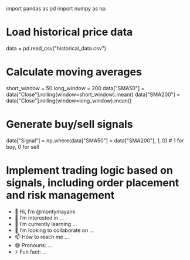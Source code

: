 import pandas as pd
import numpy as np

# Load historical price data
data = pd.read_csv("historical_data.csv")

# Calculate moving averages
short_window = 50
long_window = 200
data["SMA50"] = data["Close"].rolling(window=short_window).mean()
data["SMA200"] = data["Close"].rolling(window=long_window).mean()

# Generate buy/sell signals
data["Signal"] = np.where(data["SMA50"] > data["SMA200"], 1, 0)  # 1 for buy, 0 for sell

# Implement trading logic based on signals, including order placement and risk management
- 👋 Hi, I’m @montymayank
- 👀 I’m interested in ...
- 🌱 I’m currently learning ...
- 💞️ I’m looking to collaborate on ...
- 📫 How to reach me ...
- 😄 Pronouns: ...
- ⚡ Fun fact: ...

<!---
montymayank/montymayank is a ✨ special ✨ repository because its `README.md` (this file) appears on your GitHub profile.
You can click the Preview link to take a look at your changes.
--->
